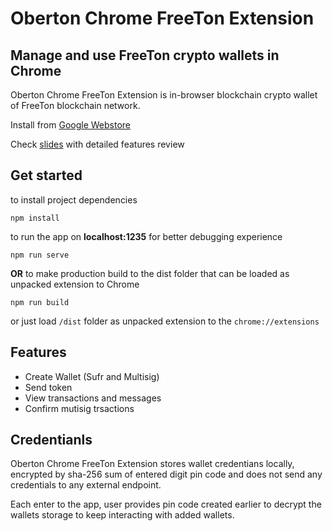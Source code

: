 # Oberton Chrome FreeTon Extension
## Manage and use FreeTon crypto wallets in Chrome

Oberton Chrome FreeTon Extension is in-browser blockchain crypto wallet of FreeTon blockchain network.

Install from [Google Webstore](https://chrome.google.com/webstore/detail/oberton-chrome-freeton-ex/emdkjliaadghhnaanlbpdgmddbjlmhpi)

Check [slides](https://drive.google.com/file/d/1L2MaHxVcRl91hck-xSWIk8dPUuUZ6kgr/view?usp=sharing) with detailed features review

## Get started
to install project dependencies

```
npm install
```

to run the app on **localhost:1235** for better debugging experience
```
npm run serve 
```

**OR** to make production build to the dist folder that can be loaded as unpacked extension to Chrome
```
npm run build
```

or just load `/dist` folder as unpacked extension to the `chrome://extensions`


## Features

- Create Wallet (Sufr and Multisig)
- Send token
- View transactions and messages
- Confirm mutisig trsactions

## Credentianls

Oberton Chrome FreeTon Extension stores wallet credentians locally, encrypted by sha-256 sum of entered digit pin code and does not send any credentials to any external endpoint.

Each enter to the app, user provides pin code created earlier to decrypt the wallets storage to keep interacting with added wallets.
